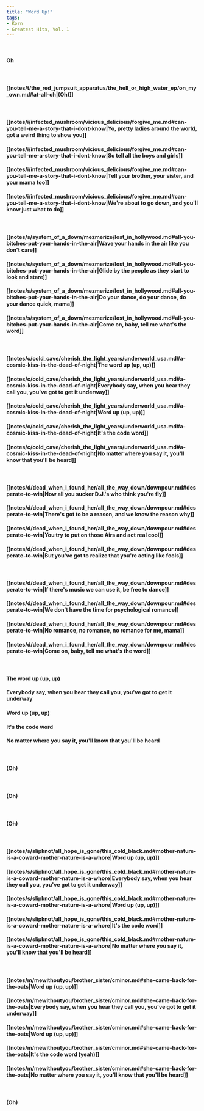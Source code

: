 ```yaml
---
title: "Word Up!"
tags:
- Korn
- Greatest Hits, Vol. 1
---
```

&nbsp;
#### Oh
&nbsp;
#### [[notes/t/the_red_jumpsuit_apparatus/the_hell_or_high_water_ep/on_my_own.md#at-all-oh|(Oh)]]
&nbsp;
#### [[notes/i/infected_mushroom/vicious_delicious/forgive_me.md#can-you-tell-me-a-story-that-i-dont-know|Yo, pretty ladies around the world, got a weird thing to show you]]
#### [[notes/i/infected_mushroom/vicious_delicious/forgive_me.md#can-you-tell-me-a-story-that-i-dont-know|So tell all the boys and girls]]
#### [[notes/i/infected_mushroom/vicious_delicious/forgive_me.md#can-you-tell-me-a-story-that-i-dont-know|Tell your brother, your sister, and your mama too]]
#### [[notes/i/infected_mushroom/vicious_delicious/forgive_me.md#can-you-tell-me-a-story-that-i-dont-know|We're about to go down, and you'll know just what to do]]
&nbsp;
#### [[notes/s/system_of_a_down/mezmerize/lost_in_hollywood.md#all-you-bitches-put-your-hands-in-the-air|Wave your hands in the air like you don't care]]
#### [[notes/s/system_of_a_down/mezmerize/lost_in_hollywood.md#all-you-bitches-put-your-hands-in-the-air|Glide by the people as they start to look and stare]]
#### [[notes/s/system_of_a_down/mezmerize/lost_in_hollywood.md#all-you-bitches-put-your-hands-in-the-air|Do your dance, do your dance, do your dance quick, mama]]
#### [[notes/s/system_of_a_down/mezmerize/lost_in_hollywood.md#all-you-bitches-put-your-hands-in-the-air|Come on, baby, tell me what's the word]]
&nbsp;
#### [[notes/c/cold_cave/cherish_the_light_years/underworld_usa.md#a-cosmic-kiss-in-the-dead-of-night|The word up (up, up)]]
#### [[notes/c/cold_cave/cherish_the_light_years/underworld_usa.md#a-cosmic-kiss-in-the-dead-of-night|Everybody say, when you hear they call you, you've got to get it underway]]
#### [[notes/c/cold_cave/cherish_the_light_years/underworld_usa.md#a-cosmic-kiss-in-the-dead-of-night|Word up (up, up)]]
#### [[notes/c/cold_cave/cherish_the_light_years/underworld_usa.md#a-cosmic-kiss-in-the-dead-of-night|It's the code word]]
#### [[notes/c/cold_cave/cherish_the_light_years/underworld_usa.md#a-cosmic-kiss-in-the-dead-of-night|No matter where you say it, you'll know that you'll be heard]]
&nbsp;
#### [[notes/d/dead_when_i_found_her/all_the_way_down/downpour.md#desperate-to-win|Now all you sucker D.J.'s who think you're fly]]
#### [[notes/d/dead_when_i_found_her/all_the_way_down/downpour.md#desperate-to-win|There's got to be a reason, and we know the reason why]]
#### [[notes/d/dead_when_i_found_her/all_the_way_down/downpour.md#desperate-to-win|You try to put on those Airs and act real cool]]
#### [[notes/d/dead_when_i_found_her/all_the_way_down/downpour.md#desperate-to-win|But you've got to realize that you're acting like fools]]
&nbsp;
#### [[notes/d/dead_when_i_found_her/all_the_way_down/downpour.md#desperate-to-win|If there's music we can use it, be free to dance]]
#### [[notes/d/dead_when_i_found_her/all_the_way_down/downpour.md#desperate-to-win|We don't have the time for psychological romance]]
#### [[notes/d/dead_when_i_found_her/all_the_way_down/downpour.md#desperate-to-win|No romance, no romance, no romance for me, mama]]
#### [[notes/d/dead_when_i_found_her/all_the_way_down/downpour.md#desperate-to-win|Come on, baby, tell me what's the word]]
&nbsp;
#### The word up (up, up)
#### Everybody say, when you hear they call you, you've got to get it underway
#### Word up (up, up)
#### It's the code word
#### No matter where you say it, you'll know that you'll be heard
&nbsp;
#### (Oh)
&nbsp;
#### (Oh)
&nbsp;
#### (Oh)
&nbsp;
#### [[notes/s/slipknot/all_hope_is_gone/this_cold_black.md#mother-nature-is-a-coward-mother-nature-is-a-whore|Word up (up, up)]]
#### [[notes/s/slipknot/all_hope_is_gone/this_cold_black.md#mother-nature-is-a-coward-mother-nature-is-a-whore|Everybody say, when you hear they call you, you've got to get it underway]]
#### [[notes/s/slipknot/all_hope_is_gone/this_cold_black.md#mother-nature-is-a-coward-mother-nature-is-a-whore|Word up (up, up)]]
#### [[notes/s/slipknot/all_hope_is_gone/this_cold_black.md#mother-nature-is-a-coward-mother-nature-is-a-whore|It's the code word]]
#### [[notes/s/slipknot/all_hope_is_gone/this_cold_black.md#mother-nature-is-a-coward-mother-nature-is-a-whore|No matter where you say it, you'll know that you'll be heard]]
&nbsp;
#### [[notes/m/mewithoutyou/brother_sister/cminor.md#she-came-back-for-the-oats|Word up (up, up)]]
#### [[notes/m/mewithoutyou/brother_sister/cminor.md#she-came-back-for-the-oats|Everybody say, when you hear they call you, you've got to get it underway]]
#### [[notes/m/mewithoutyou/brother_sister/cminor.md#she-came-back-for-the-oats|Word up (up, up)]]
#### [[notes/m/mewithoutyou/brother_sister/cminor.md#she-came-back-for-the-oats|It's the code word (yeah)]]
#### [[notes/m/mewithoutyou/brother_sister/cminor.md#she-came-back-for-the-oats|No matter where you say it, you'll know that you'll be heard]]
&nbsp;
#### (Oh)
